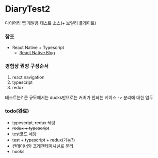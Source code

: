 # DiaryTest2

다이어리 앱 개발용 테스트 소스(+ 보일러 플레이트)

### 참조

* React Native + Typescript
    * [React Native Blog](https://facebook.github.io/react-native/blog/2018/05/07/using-typescript-with-react-native)


### 경험상 권장 구성순서

1. react navigation
2. typescript
3. redux

테스트는?
큰 규모에서는 ducks만으로는 커버가 안되는 케이스 -> 분리에 대한 염두


### todo(~~완료~~)

- ~~typescript, redux 세팅~~
- ~~redux + typescript~~
- test코드 세팅
- test + typescript + redux(가능?)
- 컨테이너와 프레젠테이셔널로 분리
- hooks